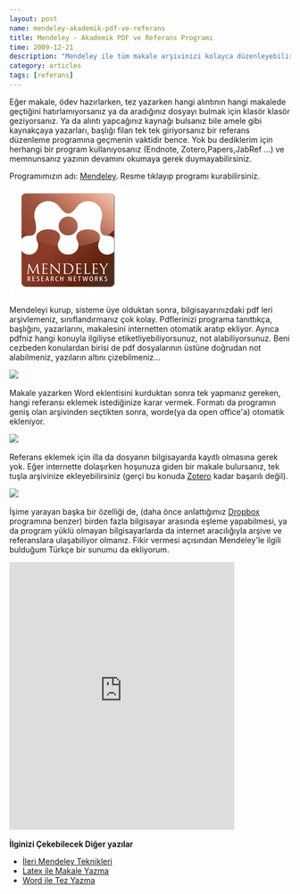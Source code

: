 ```yaml
--- 
layout: post 
name: mendeley-akademik-pdf-ve-referans 
title: Mendeley - Akademik PDF ve Referans Programı 
time: 2009-12-21
description: "Mendeley ile tüm makale arşivinizi kolayca düzenleyebilirsiniz."
category: articles
tags: [referans] 
---
```


Eğer makale, ödev hazırlarken, tez yazarken hangi alıntının hangi makalede geçtiğini hatırlamıyorsanız ya da aradığınız dosyayı bulmak için klasör klasör geziyorsanız. Ya da alıntı yapcağınız kaynağı bulsanız bile amele gibi kaynakçaya yazarları, başlığı filan tek tek giriyorsanız bir referans düzenleme programına geçmenin vaktidir bence. Yok bu dediklerim için herhangi bir program kullanıyosanız (Endnote, Zotero,Papers,JabRef ...) ve memnunsanız yazının devamını okumaya gerek duymayabilirsiniz.

Programımızın adı: [Mendeley](https://www.mendeley.com). Resme tıklayıp programı kurabilirsiniz.

[![](/images/Mendeley.png)](https://www.mendeley.com/get-mendeley/)

Mendeleyi kurup, sisteme üye olduktan sonra, bilgisayarınızdaki pdf leri arşivlemeniz, sınıflandırmanız çok kolay. Pdflerinizi programa tanıttıkça, başlığını, yazarlarını, makalesini internetten otomatik aratıp ekliyor. Ayrıca pdfniz hangi konuyla ilgiliyse etiketliyebiliyorsunuz, not alabiliyorsunuz.
Beni cezbeden konulardan birisi de pdf dosyalarının üstüne doğrudan not alabilmeniz, yazıların altını çizebilmeniz...

[![](http://www.mendeley.com/graphics/commonnew/annotate-pdfs_17962.jpg)](http://www.mendeley.com/graphics/commonnew/annotate-pdfs_17962.jpg)

Makale yazarken Word eklentisini kurduktan sonra tek yapmanız gereken, hangi referansı eklemek istediğinize karar vermek. Formatı da programın geniş olan arşivinden seçtikten sonra, worde(ya da open office'a) otomatik ekleniyor.

[![](http://www.mendeley.com/graphics/commonnew/create-bibliographies_17962.jpg)](http://www.mendeley.com/graphics/commonnew/create-bibliographies_17962.jpg)

Referans eklemek için illa da dosyanın bilgisayarda kayıtlı olmasına gerek yok. Eğer internette dolaşırken hoşunuza giden bir makale bulursanız, tek tuşla arşivinize ekleyebilirsiniz (gerçi bu konuda [Zotero](https://www.zotero.org/) kadar başarılı değil).

[![](http://www.mendeley.com/graphics/commonnew/gather-papers-from-everywhere_15804.jpg)](http://www.mendeley.com/graphics/commonnew/gather-papers-from-everywhere_15804.jpg)

İşime yarayan başka bir özelliği de, (daha önce anlattığımız [Dropbox](http://db.tt/uhZyT3wg) programına benzer) birden fazla bilgisayar arasında eşleme yapabilmesi, ya da program yüklü olmayan bilgisayarlarda da internet aracılığıyla arşive ve referanslara ulaşabiliyor olmanız.
Fikir vermesi açısından Mendeley'le ilgili bulduğum Türkçe bir sunumu da ekliyorum.

<iframe class="scribd_iframe_embed" src="http://www.scribd.com/embeds/62446587/content?start_page=1&view_mode=slideshow&access_key=key-1mzy45dub6z6ud8nvk2e" data-auto-height="true" data-aspect-ratio="1.2938689217759" scrolling="no" id="doc_5928" width="80%" height="480" frameborder="0"></iframe><script type="text/javascript">(function() { var scribd = document.createElement("script"); scribd.type = "text/javascript"; scribd.async = true; scribd.src = "http://www.scribd.com/javascripts/embed_code/inject.js"; var s = document.getElementsByTagName("script")[0]; s.parentNode.insertBefore(scribd, s); })();</script><br />

**İlginizi Çekebilecek Diğer yazılar**

-   [İleri Mendeley Teknikleri](http://asuyatuyolar.blogspot.com/2011/02/ileri-mendeley-teknikleri-1.html)
-   [Latex ile Makale Yazma](http://asuyatuyolar.blogspot.com/2011/04/latexle-makale-yazma.html)
-   [Word ile Tez Yazma](http://asuyatuyolar.blogspot.com/2010/09/microsoft-word-ile-tez-yazma.html)

